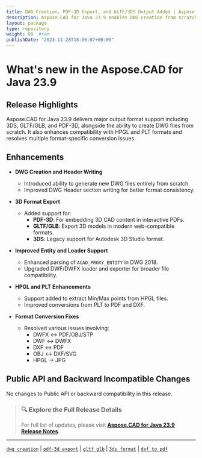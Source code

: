 ```yaml
---
title: DWG Creation, PDF-3D Export, and GLTF/3DS Output Added | Aspose.CAD for Java 23.9
description: Aspose.CAD for Java 23.9 enables DWG creation from scratch, adds PDF-3D, 3DS, GLTF/GLB export, improves HPGL/PLT/OBJ conversions, and fixes key DXF/DWF/DWFX issues.
layout: package
type: repository
weight: 00	#rem
publishDate: "2023-11-28T18:06:07+00:00"
---
```


# What's new in the Aspose.CAD for Java 23.9

## Release Highlights

Aspose.CAD for Java 23.9 delivers major output format support including 3DS, GLTF/GLB, and PDF-3D, alongside the ability to create DWG files from scratch. It also enhances compatibility with HPGL and PLT formats and resolves multiple format-specific conversion issues.

## Enhancements

- **DWG Creation and Header Writing**
  - Introduced ability to generate new DWG files entirely from scratch.
  - Improved DWG Header section writing for better format consistency.

- **3D Format Export**
  - Added support for:
    - **PDF-3D**: For embedding 3D CAD content in interactive PDFs.
    - **GLTF/GLB**: Export 3D models in modern web-compatible formats.
    - **3DS**: Legacy support for Autodesk 3D Studio format.

- **Improved Entity and Loader Support**
  - Enhanced parsing of `ACAD_PROXY_ENTITY` in DWG 2018.
  - Upgraded DWF/DWFX loader and exporter for broader file compatibility.

- **HPGL and PLT Enhancements**
  - Support added to extract Min/Max points from HPGL files.
  - Improved conversions from PLT to PDF and DXF.

- **Format Conversion Fixes**
  - Resolved various issues involving:
    - DWFX ↔ PDF/OBJ/STP
    - DWF ↔ DWFX
    - DXF ↔ PDF
    - OBJ ↔ DXF/SVG
    - HPGL → JPG

## Public API and Backward Incompatible Changes

No changes to Public API or backward compatibility in this release.

> ### 🔍 Explore the Full Release Details
>
> For full list of updates, please visit **[Aspose.CAD for Java 23.9 Release Notes](https://releases.aspose.com/cad/java/release-notes/2023/aspose-cad-for-java-23-9-release-notes/).**

---

[`dwg creation`](https://search.aspose.com/q/dwg-creation.html) | [`pdf-3d export`](https://search.aspose.com/q/pdf-3d-export.html) | [`gltf glb`](https://search.aspose.com/q/gltf-glb.html) | [`3ds format`](https://search.aspose.com/q/3ds-format.html) | [`dxf to pdf`](https://search.aspose.com/q/dxf-to-pdf.html)
